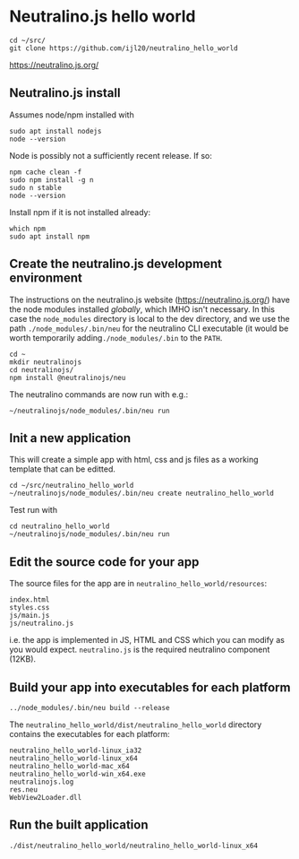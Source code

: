 
# Neutralino.js hello world

```
cd ~/src/
git clone https://github.com/ijl20/neutralino_hello_world
```

https://neutralino.js.org/

## Neutralino.js install

Assumes node/npm installed with
```
sudo apt install nodejs
node --version
```
Node is possibly not a sufficiently recent release. If so:
```
npm cache clean -f
sudo npm install -g n
sudo n stable
node --version
```

Install npm if it is not installed already:
```
which npm
sudo apt install npm
```

## Create the neutralino.js development environment

The instructions on the neutralino.js website (https://neutralino.js.org/) have the node modules installed *globally*, which IMHO
isn't necessary. In this case the `node_modules` directory is local to the dev directory, and we use the path
`./node_modules/.bin/neu` for the neutralino CLI executable (it would be worth temporarily adding`./node_modules/.bin` to the
`PATH`.

```
cd ~
mkdir neutralinojs
cd neutralinojs/
npm install @neutralinojs/neu
```

The neutralino commands are now run with e.g.:
```
~/neutralinojs/node_modules/.bin/neu run
```

## Init a new application

This will create a simple app with html, css and js files as a working template that can be editted.
```
cd ~/src/neutralino_hello_world
~/neutralinojs/node_modules/.bin/neu create neutralino_hello_world
```
Test run with
```
cd neutralino_hello_world
~/neutralinojs/node_modules/.bin/neu run
```

## Edit the source code for your app

The source files for the app are in `neutralino_hello_world/resources`:
```
index.html
styles.css
js/main.js
js/neutralino.js
```
i.e. the app is implemented in JS, HTML and CSS which you can modify as you would expect. `neutralino.js` is the required
neutralino component (12KB).

## Build your app into executables for each platform
```
../node_modules/.bin/neu build --release
```
The `neutralino_hello_world/dist/neutralino_hello_world` directory contains the executables for each platform:
```
neutralino_hello_world-linux_ia32
neutralino_hello_world-linux_x64
neutralino_hello_world-mac_x64
neutralino_hello_world-win_x64.exe
neutralinojs.log
res.neu
WebView2Loader.dll
```

## Run the built application
```
./dist/neutralino_hello_world/neutralino_hello_world-linux_x64
```
